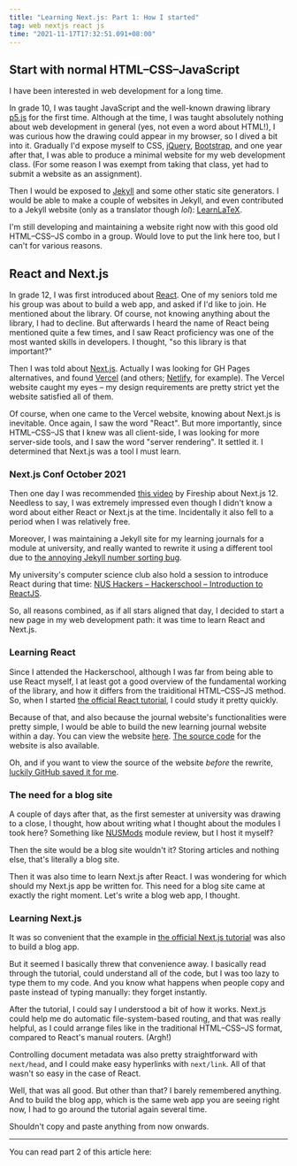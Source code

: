 ```yaml
---
title: "Learning Next.js: Part 1: How I started"
tag: web nextjs react js
time: "2021-11-17T17:32:51.091+08:00"
---
```


## Start with normal HTML&ndash;CSS&ndash;JavaScript

I have been interested in web development for a long time.

In grade 10, I was taught JavaScript and the well-known drawing library
[p5.js](https://p5js.org) for the first time. Although at the time, I was taught
absolutely nothing about web development in general (yes, not even a word about
HTML!), I was curious how the drawing could appear in my browser, so I dived a
bit into it. Gradually I'd expose myself to CSS, [jQuery](https://jquery.com),
[Bootstrap](https://getbootstrap.com), and one year after that, I was able to
produce a minimal website for my web development class. (For some reason I was
exempt from taking that class, yet had to submit a website as an assignment).

Then I would be exposed to [Jekyll](https://jekyllrb.com) and some other static
site generators. I would be able to make a couple of websites in Jekyll, and
even contributed to a Jekyll website (only as a translator though *lol*):
[LearnLaTeX](https://learnlatex.org).

I'm still developing and maintaining a website right now with this good old
HTML&ndash;CSS&ndash;JS combo in a group. Would love to put the link here too, but I can't
for various reasons.

## React and Next.js

In grade 12, I was first introduced about [React](https://reactjs.org). One of
my seniors told me his group was about to build a web app, and asked if I'd like
to join. He mentioned about the library. Of course, not knowing anything about
the library, I had to decline. But afterwards I heard the name of React being
mentioned quite a few times, and I saw React proficiency was one of the most
wanted skills in developers. I thought, "so this library is that important?"

Then I was told about [Next.js](https://nextjs.org). Actually I was looking for
GH Pages alternatives, and found [Vercel](https://vercel.com) (and others;
[Netlify](https://www.netlify.com), for example). The Vercel website caught my
eyes &ndash; my design requirements are pretty strict yet the website satisfied
all of them.

Of course, when one came to the Vercel website, knowing about Next.js is
inevitable. Once again, I saw the word "React". But more importantly, since
HTML&ndash;CSS&ndash;JS that I knew was all client-side, I was looking for more server-side
tools, and I saw the word "server rendering". It settled it. I determined that
Next.js was a tool I must learn.

### Next.js Conf October 2021

Then one day I was recommended [this video](https://youtu.be/lRQ5z7i7pxE) by
Fireship about Next.js 12. Needless to say, I was extremely impressed even
though I didn't know a word about either React or Next.js at the time.
Incidentally it also fell to a period when I was relatively free.

Moreover, I was maintaining a Jekyll site for my learning journals for a module
at university, and really wanted to rewrite it using a different tool due to
[the annoying Jekyll number sorting bug](https://stackoverflow.com/q/36382505).

My university's computer science club also hold a session to introduce React
during that time:
[NUS Hackers &ndash; Hackerschool &ndash; Introduction to ReactJS](https://youtu.be/kzEiZ2oLOUU).

So, all reasons combined, as if all stars aligned that day, I decided to start
a new page in my web development path: it was time to learn React and Next.js.

### Learning React

Since I attended the Hackerschool, although I was far from being able to use
React myself, I at least got a good overview of the fundamental working of the
library, and how it differs from the traiditional HTML&ndash;CSS&ndash;JS method. So,
when I started [the official React tutorial](https://reactjs.org/tutorial/tutorial.html),
I could study it pretty quickly.

Because of that, and also because the journal website's functionalities were
pretty simple, I would be able to build the new learning journal website within
a day. You can view the website [here](https://laj2203.joulev.dev).
[The source code](https://github.com/joulev/laj2203) for the website is also
available.

Oh, and if you want to view the source of the website *before* the rewrite,
[luckily GitHub saved it for me](https://github.com/joulev/laj2203/tree/16d12452648a5d7810cae960d65881fe0d1f8c40).

### The need for a blog site

A couple of days after that, as the first semester at university was drawing to
a close, I thought, how about writing what I thought about the modules I took
here? Something like [NUSMods](https://nusmods.com) module review, but I host it
myself?

Then the site would be a blog site wouldn't it? Storing articles and nothing
else, that's literally a blog site.

Then it was also time to learn Next.js after React. I was wondering for which
should my Next.js app be written for. This need for a blog site came at exactly
the right moment. Let's write a blog web app, I thought.

### Learning Next.js

It was so convenient that the example in
[the official Next.js tutorial](https://nextjs.org/learn) was also to build a
blog app.

But it seemed I basically threw that convenience away. I basically read through
the tutorial, could understand all of the code, but I was too lazy to type them
to my code. And you know what happens when people copy and paste instead of
typing manually: they forget instantly.

After the tutorial, I could say I understood a bit of how it works. Next.js
could help me do automatic file-system-based routing, and that was really
helpful, as I could arrange files like in the traditional HTML&ndash;CSS&ndash;JS format,
compared to React's manual routers. (Argh!)

Controlling document metadata was also pretty straightforward with `next/head`,
and I could make easy hyperlinks with `next/link`. All of that wasn't so easy
in the case of React.

Well, that was all good. But other than that? I barely remembered anything.
And to build the blog app, which is the same web app you are seeing right now,
I had to go around the tutorial again several time.

Shouldn't copy and paste anything from now onwards.

---

You can read part 2 of this article here:

<LinkBtn href="/posts/learning-next-js-part-2-building-this-blog-app" text="Go to Part 2" />
